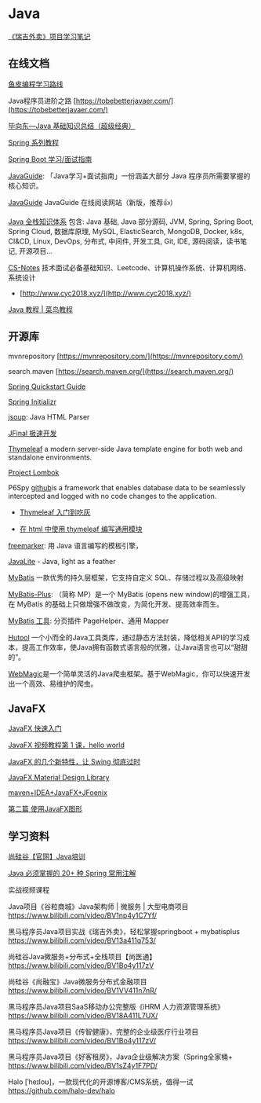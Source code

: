 # Java

[《瑞吉外卖》项目学习笔记](/blog/reggie-doc/README.md) 

## 在线文档

[鱼皮编程学习路线](https://luxian.yupi.icu/)

Java程序员进阶之路 [https://tobebetterjavaer.com/](https://tobebetterjavaer.com/)

[毕向东—Java 基础知识总结（超级经典）](https://www.cnblogs.com/In-order-to-tomorrow/p/3652315.html)

[Spring 系列教程](https://github.com/wuyouzhuguli/SpringAll)

[Spring Boot 学习/面试指南](https://snailclimb.gitee.io/springboot-guide/)

[JavaGuide](https://snailclimb.gitee.io/javaguide/#/): 「Java学习+面试指南」一份涵盖大部分 Java 程序员所需要掌握的核心知识。

[JavaGuide](https://javaguide.cn/) JavaGuide 在线阅读网站（新版，推荐👍）

[Java 全栈知识体系](https://pdai.tech/) 包含: Java 基础, Java 部分源码, JVM, Spring, Spring Boot, Spring Cloud, 数据库原理, MySQL, ElasticSearch, MongoDB, Docker, k8s, CI&CD, Linux, DevOps, 分布式, 中间件, 开发工具, Git, IDE, 源码阅读，读书笔记, 开源项目...

[CS-Notes](https://github.com/CyC2018/CS-Notes) 技术面试必备基础知识、Leetcode、计算机操作系统、计算机网络、系统设计
 - [http://www.cyc2018.xyz/](http://www.cyc2018.xyz/)

[Java 教程 | 菜鸟教程](https://www.runoob.com/java/java-tutorial.html)

## 开源库

mvnrepository [https://mvnrepository.com/](https://mvnrepository.com/)

search.maven [https://search.maven.org/](https://search.maven.org/)

[Spring Quickstart Guide](https://spring.io/quickstart)

[Spring Initializr](https://start.spring.io/)

[jsoup](https://jsoup.org/):  Java HTML Parser

[JFinal 极速开发](https://jfinal.com/)

[Thymeleaf](https://www.thymeleaf.org/) a modern server-side Java template engine for both web and standalone environments.

[Project Lombok](https://www.projectlombok.org/)

P6Spy [github](https://github.com/p6spy/p6spy)is a framework that enables database data to be seamlessly intercepted and logged with no code changes to the application.

- [Thymeleaf 入门到吃灰 ](https://www.cnblogs.com/msi-chen/p/10974009.html)

- [在 html 中使用 thymeleaf 编写通用模块](https://www.cnblogs.com/miaoying/p/7804351.html)

[freemarker](https://freemarker.apache.org/): 用 Java 语言编写的模板引擎，

[JavaLite](https://javalite.io/) - Java, light as a feather

[MyBatis](https://mybatis.org/mybatis-3/zh/index.html) 一款优秀的持久层框架，它支持自定义 SQL、存储过程以及高级映射

[MyBatis-Plus](https://baomidou.com/): （简称 MP）是一个 MyBatis (opens new window)的增强工具，在 MyBatis 的基础上只做增强不做改变，为简化开发、提高效率而生。

[MyBatis 工具](https://mybatis.io/): 分页插件 PageHelper、通用 Mapper

[Hutool](https://www.hutool.cn/) 一个小而全的Java工具类库，通过静态方法封装，降低相关API的学习成本，提高工作效率，使Java拥有函数式语言般的优雅，让Java语言也可以“甜甜的”。

[WebMagic](http://webmagic.io/)是一个简单灵活的Java爬虫框架。基于WebMagic，你可以快速开发出一个高效、易维护的爬虫。

## JavaFX

[JavaFX 快速入门](https://www.yiibai.com/javafx/javafx-tutorial-for-beginners.html)

[JavaFX 视频教程第 1 课，hello world](https://www.bilibili.com/video/av32110153)

[JavaFX 的几个新特性，让 Swing 彻底过时](https://zhuanlan.zhihu.com/p/28540820)

[JavaFX Material Design Library](https://github.com/sshahine/JFoenix)

[maven+IDEA+JavaFX+JFoenix](https://www.jianshu.com/p/a01a0e027f09)

[第二篇 使用JavaFX图形](http://www.javafxchina.net/blog/docs/graphics/)

## 学习资料

[尚硅谷【官网】Java培训](http://www.atguigu.com/)

[Java 必须掌握的 20+ 种 Spring 常用注解](https://mp.weixin.qq.com/s/b8bKuoaJAgGdFx9nTaFpgg)


实战视频课程

Java项目《谷粒商城》Java架构师 | 微服务 | 大型电商项目
https://www.bilibili.com/video/BV1np4y1C7Yf/


黑马程序员Java项目实战《瑞吉外卖》，轻松掌握springboot + mybatisplus
https://www.bilibili.com/video/BV13a411q753/


尚硅谷Java微服务+分布式+全栈项目【尚医通】
https://www.bilibili.com/video/BV1Bo4y117zV


尚硅谷《尚融宝》Java微服务分布式金融项目
https://www.bilibili.com/video/BV1VV411n7nR/


黑马程序员Java项目SaaS移动办公完整版《iHRM 人力资源管理系统》
https://www.bilibili.com/video/BV18A411L7UX/


黑马程序员Java项目《传智健康》，完整的企业级医疗行业项目
https://www.bilibili.com/video/BV1Bo4y117zV/

黑马程序员Java项目《好客租房》，Java企业级解决方案（Spring全家桶+
https://www.bilibili.com/video/BV1sZ4y1F7PD/


Halo [ˈheɪloʊ]，一款现代化的开源博客/CMS系统，值得一试
https://github.com/halo-dev/halo